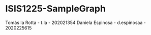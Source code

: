 # ISIS1225-SampleGraph

Tomás la Rotta - t.la - 202021354 
Daniela Espinosa - d.espinosaa - 2020225615
